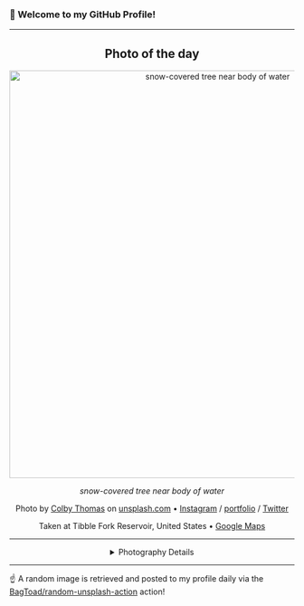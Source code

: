 ### 👋 Welcome to my GitHub Profile!

----
<div align="center">

## Photo of the day
  
  <a href="https://unsplash.com/photos/snow-covered-tree-near-body-of-water-r6TLRDY4Ll0"><img width="720" src="https://images.unsplash.com/photo-1455156218388-5e61b526818b?crop=entropy&cs=tinysrgb&fit=max&fm=jpg&ixid=M3w1OTQ0OTd8MHwxfHJhbmRvbXx8fHx8fHx8fDE3MzI4NjA1ODB8&ixlib=rb-4.0.3&q=80&w=1080" alt="snow-covered tree near body of water"></a>
  
  <em>snow-covered tree near body of water</em>
  
  <em></em>

  Photo by [Colby Thomas](https://jrnxf.co) on [unsplash.com](https://unsplash.com/) • [Instagram](https://instagram.com/_jrnxf) / [portfolio](https://jrnxf.co) / [Twitter](https://twitter.com/_jrnxf)
  
  Taken at Tibble Fork Reservoir, United States • [Google Maps](https://www.google.com/maps/search/?api=1&query=40.4823404,-111.6440872)
  
  ---
  
<details>
<summary>Photography Details</summary>
  
| Parameter     | Value |
| ------------- | ----- |
| Camera Model  | Canon EOS 5D Mark II |
| Exposure Time | 1/800 |
| Aperture      | 2.8 |
| Focal Length  | 40.0 |
| ISO           | 100 |
| Location      | Tibble Fork Reservoir, United States (United States) |
| Coordinates   | Latitude 40.4823404, Longitude -111.6440872 |

</details>

</div>

----

☝️ A random image is retrieved and posted to my profile daily via the [BagToad/random-unsplash-action](https://github.com/BagToad/random-unsplash-action) action!
